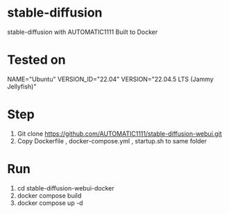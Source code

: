# stable-diffusion
stable-diffusion with AUTOMATIC1111  Built to Docker
# Tested on
NAME="Ubuntu"
VERSION_ID="22.04"
VERSION="22.04.5 LTS (Jammy Jellyfish)"
# Step
1. Git clone https://github.com/AUTOMATIC1111/stable-diffusion-webui.git
2. Copy Dockerfile , docker-compose.yml , startup.sh  to same folder
# Run
1. cd stable-diffusion-webui-docker
2. docker compose build
3. docker compose up -d
